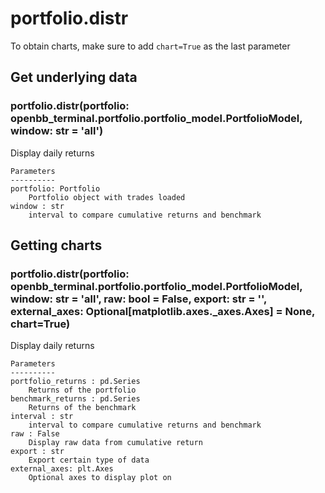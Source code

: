 # portfolio.distr

To obtain charts, make sure to add `chart=True` as the last parameter

## Get underlying data 
### portfolio.distr(portfolio: openbb_terminal.portfolio.portfolio_model.PortfolioModel, window: str = 'all')

Display daily returns

    Parameters
    ----------
    portfolio: Portfolio
        Portfolio object with trades loaded
    window : str
        interval to compare cumulative returns and benchmark

## Getting charts 
### portfolio.distr(portfolio: openbb_terminal.portfolio.portfolio_model.PortfolioModel, window: str = 'all', raw: bool = False, export: str = '', external_axes: Optional[matplotlib.axes._axes.Axes] = None, chart=True)

Display daily returns

    Parameters
    ----------
    portfolio_returns : pd.Series
        Returns of the portfolio
    benchmark_returns : pd.Series
        Returns of the benchmark
    interval : str
        interval to compare cumulative returns and benchmark
    raw : False
        Display raw data from cumulative return
    export : str
        Export certain type of data
    external_axes: plt.Axes
        Optional axes to display plot on
